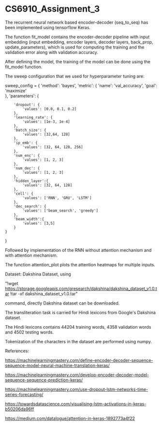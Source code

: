 # CS6910_Assignment_3
The recurrent neural network based encoder-decoder (seq_to_seq) has been implemented using tensorflow Keras.

The function fit_model contains the encoder-decoder pipeline with input embedding (input embedding, encoder layers, decoder layers, back_prop, update_parameters),
which is used for computing the training and the validation error along with validation accuracy.

After defining the model, the training of the model can be done using the fit_model function.

The sweep configuration that we used for hyperparameter tuning are:


sweep_config = {
    'method': 'bayes', 
    'metric': {
      'name': 'val_accuracy',
      'goal': 'maximize'   
    },
    'parameters': {

        'dropout': {
            'values': [0.0, 0.1, 0.2]
        },
        'learning_rate': {
            'values': [1e-3, 1e-4]
        },
        'batch_size': {
            'values': [32,64, 128]
        },
        'ip_emb': {
            'values': [32, 64, 128, 256]
        },
        'num_enc': {
            'values': [1, 2, 3]
        },
        'num_dec': {
            'values': [1, 2, 3]
        },
        'hidden_layer':{
            'values': [32, 64, 128]
        },
        'cell': {
            'values': ['RNN', 'GRU', 'LSTM']
        },
        'dec_search': {
            'values': ['beam_search', 'greedy']
        },
        'beam_width':{
            'values': [3,5]
        }
    }
}

Followed by implementation of the RNN without attention mechanism and with attention mechanism.

The function attention_plot plots the attention heatmaps for multiple inputs.

Dataset: Dakshina Dataset, using

"!wget https://storage.googleapis.com/gresearch/dakshina/dakshina_dataset_v1.0.tar
!tar -xf dakshina_dataset_v1.0.tar"

command, directly Dakshina dataset can be downloaded.

The transliteration task is carried for Hindi lexicons from Google's Dakshina dataset.

The Hindi lexicons contains 44204 training words, 4358 validation words and 4502 testing words.

Tokenization of the characters in the dataset are performed using numpy.

References:

https://machinelearningmastery.com/define-encoder-decoder-sequence-sequence-model-neural-machine-translation-keras/

https://machinelearningmastery.com/develop-encoder-decoder-model-sequence-sequence-prediction-keras/

https://machinelearningmastery.com/use-dropout-lstm-networks-time-series-forecasting/

https://towardsdatascience.com/visualising-lstm-activations-in-keras-b50206da96ff

https://medium.com/datalogue/attention-in-keras-1892773a4f22
